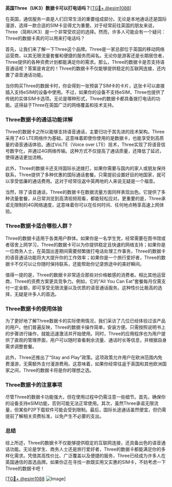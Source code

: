 **英国Three（UK3）数据卡可以打电话吗？**[[TG💪+ @esim1088](https://t.me/s/esim1088)]

在英国，通信服务一直是人们日常生活的重要组成部分。无论是本地通话还是国际漫游，选择一款合适的SIM卡显得尤为重要。对于经常前往英国的朋友来说，Three（简称UK3）是一个非常受欢迎的选择。然而，许多人可能会有一个疑问：Three的数据卡真的可以用来打电话吗？

首先，让我们来了解一下Three这个品牌。Three是一家总部位于英国的移动网络运营商，以其无限流量套餐和便捷的服务而闻名。无论你是游客还是长期居住者，Three提供的各种资费计划都能满足你的需求。那么，Three的数据卡是否支持语音通话呢？答案是肯定的！Three的数据卡不仅能够提供稳定的互联网连接，还内置了语音通话功能。

当你购买Three的数据卡时，你会得到一张预装了SIM卡的卡片，这张卡可以直接插入支持eSIM的设备中使用。不过，如果你的设备不支持eSIM，Three也提供了传统的实体SIM卡选项。无论是哪种形式，Three的数据卡都具备拨打电话的功能。这得益于Three在英国广泛的网络覆盖和技术支持。

### Three数据卡的通话功能详解

Three的数据卡之所以能够支持语音通话，主要归功于其先进的技术架构。Three采用了4G LTE网络作为基础，这意味着即使你使用的是数据卡，也能享受到高质量的语音通话体验。通过VoLTE（Voice over LTE）技术，Three实现了将语音信号数字化，并通过4G网络传输。这种方式不仅提高了通话质量，还降低了延迟，使得通话更加流畅。

此外，Three的数据卡还支持国际长途拨打。如果你需要与国内的家人或朋友保持联系，Three提供了多种优惠的国际通话套餐。只需提前设置好目的地国家，就可以享受低廉的通话费用。这对于经常往返中英两地的人来说无疑是一个福音。

当然，除了语音通话，Three的数据卡在数据流量方面同样表现出色。它提供了多种流量套餐，从日常浏览到高清视频观看，都能轻松应对。更重要的是，Three承诺无限制的4G网络速度，这意味着你可以在任何时间、任何地点畅享高速上网体验。

### Three数据卡适合哪些人群？

Three的数据卡适用于各类用户群体。如果你是一名学生党，经常需要在图书馆或者宿舍上网学习，Three的数据卡可以为你提供稳定且快速的网络支持；如果你是一位商务人士，在英国出差期间需要频繁拨打电话处理工作事务，Three的数据卡的语音通话功能将大大提升你的工作效率；如果你是一个旅行爱好者，Three的数据卡不仅可以让你随时保持联系，还能帮助你记录旅途中的美好瞬间。

值得一提的是，Three的数据卡非常适合那些对价格敏感的消费者。相比其他运营商，Three的资费方案更具竞争力。例如，它的“All You Can Eat”套餐每月仅需支付一定金额，即可享受无限流量以及优质的语音通话服务。这种性价比极高的选择，无疑是许多人的首选。

### Three数据卡的使用体验

为了更好地了解Three数据卡的实际使用情况，我们采访了几位已经体验过该产品的用户。他们普遍反映，Three的数据卡操作简单，安装方便。只需按照说明书上的步骤进行操作，就能迅速激活并开始使用。同时，Three的应用程序也为用户提供了直观的管理界面，用户可以随时查看剩余流量、通话时长等信息，并根据自身需求调整套餐。

此外，Three还推出了“Stay and Play”政策。这项政策允许用户在欧洲范围内免费漫游，无需额外支付漫游费用。这意味着，如果你经常往返于英国和其他欧洲国家之间，Three的数据卡将是你的理想之选。

### Three数据卡的注意事项

尽管Three的数据卡功能强大，但在使用过程中仍需注意一些细节。首先，确保你的设备支持eSIM功能，否则可能无法正常使用。其次，虽然Three承诺无限流量，但某些P2P下载软件可能会受到限制。最后，国际长途通话虽然便宜，但仍需提前了解相关资费标准，以免产生不必要的支出。

### 总结

综上所述，Three的数据卡不仅能够提供稳定的互联网连接，还具备出色的语音通话功能。无论是学生、商务人士还是旅行爱好者，Three的数据卡都能满足你的多样化需求。凭借其高性价比、广泛覆盖以及便捷的服务，Three已经成为许多人在英国通信的首选品牌。如果你正在寻找一款既实用又实惠的SIM卡，不妨考虑一下Three的数据卡吧！

[[TG💪+ @esim1088](https://t.me/s/esim1088) ![Image](https://i.postimg.cc/4NQfJmqS/Snipaste-2025-05-13-00-14-12.png)]